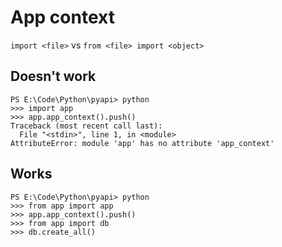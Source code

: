 # App context

`import <file>` vs `from <file> import <object>`

## Doesn't work
```shell
PS E:\Code\Python\pyapi> python
>>> import app
>>> app.app_context().push()
Traceback (most recent call last):
  File "<stdin>", line 1, in <module>
AttributeError: module 'app' has no attribute 'app_context'
```

## Works

```shell
PS E:\Code\Python\pyapi> python
>>> from app import app
>>> app.app_context().push()
>>> from app import db
>>> db.create_all()
```
